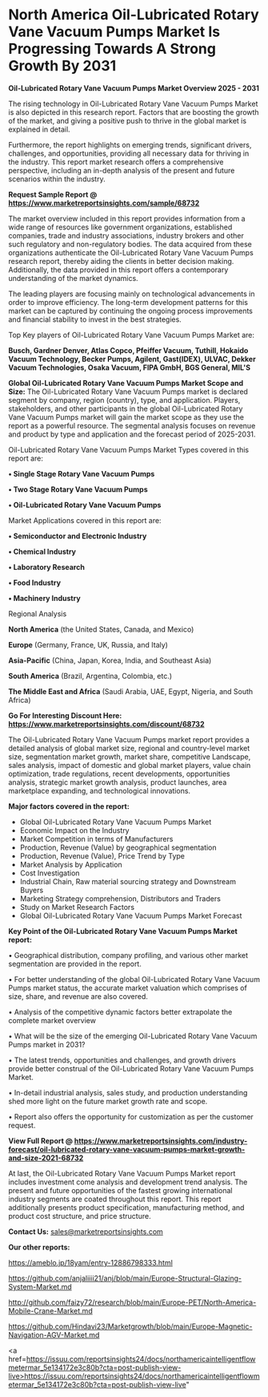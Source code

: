  # North America Oil-Lubricated Rotary Vane Vacuum Pumps Market Is Progressing Towards A Strong Growth By 2031

<Strong> Oil-Lubricated Rotary Vane Vacuum Pumps Market Overview 2025 - 2031</strong>

The rising technology in Oil-Lubricated Rotary Vane Vacuum Pumps Market is also depicted in this research report. Factors that are boosting the growth of the market, and giving a positive push to thrive in the global market is explained in detail.

Furthermore, the report highlights on emerging trends, significant drivers, challenges, and opportunities, providing all necessary data for thriving in the industry. This report market research offers a comprehensive perspective, including an in-depth analysis of the present and future scenarios within the industry.

<strong>Request Sample Report @ <a href=https://www.marketreportsinsights.com/sample/68732>https://www.marketreportsinsights.com/sample/68732</a></strong>

The market overview included in this report provides information from a wide range of resources like government organizations, established companies, trade and industry associations, industry brokers and other such regulatory and non-regulatory bodies. The data acquired from these organizations authenticate the Oil-Lubricated Rotary Vane Vacuum Pumps research report, thereby aiding the clients in better decision making. Additionally, the data provided in this report offers a contemporary understanding of the market dynamics.

The leading players are focusing mainly on technological advancements in order to improve efficiency. The long-term development patterns for this market can be captured by continuing the ongoing process improvements and financial stability to invest in the best strategies.

Top Key players of Oil-Lubricated Rotary Vane Vacuum Pumps Market are:

<strong>Busch, Gardner Denver, Atlas Copco, Pfeiffer Vacuum, Tuthill, Hokaido Vacuum Technology, Becker Pumps, Agilent, Gast(IDEX), ULVAC, Dekker Vacuum Technologies, Osaka Vacuum, FIPA GmbH, BGS General, MIL&#39;S</strong>

<strong><b>Global Oil-Lubricated Rotary Vane Vacuum Pumps Market Scope and Size:</b></strong>
The Oil-Lubricated Rotary Vane Vacuum Pumps market is declared segment by company, region (country), type, and application. Players, stakeholders, and other participants in the global Oil-Lubricated Rotary Vane Vacuum Pumps market will gain the market scope as they use the report as a powerful resource. The segmental analysis focuses on revenue and product by type and application and the forecast period of 2025-2031.

Oil-Lubricated Rotary Vane Vacuum Pumps Market Types covered in this report are:

<strong>• Single Stage Rotary Vane Vacuum Pumps

• Two Stage Rotary Vane Vacuum Pumps

• Oil-Lubricated Rotary Vane Vacuum Pumps</strong>

Market Applications covered in this report are:

<strong>• Semiconductor and Electronic Industry

• Chemical Industry

• Laboratory Research

• Food Industry

• Machinery Industry</strong> 

Regional Analysis

<strong>North America</strong> (the United States, Canada, and Mexico)

<strong>Europe</strong> (Germany, France, UK, Russia, and Italy)

<strong>Asia-Pacific</strong> (China, Japan, Korea, India, and Southeast Asia)

<strong>South America</strong> (Brazil, Argentina, Colombia, etc.)

<strong>The Middle East and Africa</strong> (Saudi Arabia, UAE, Egypt, Nigeria, and South Africa)

<strong>Go For Interesting Discount Here: <a href=https://www.marketreportsinsights.com/discount/68732>https://www.marketreportsinsights.com/discount/68732</a></strong>

The Oil-Lubricated Rotary Vane Vacuum Pumps market report provides a detailed analysis of global market size, regional and country-level market size, segmentation market growth, market share, competitive Landscape, sales analysis, impact of domestic and global market players, value chain optimization, trade regulations, recent developments, opportunities analysis, strategic market growth analysis, product launches, area marketplace expanding, and technological innovations.

<strong><b>Major factors covered in the report:</b></strong>
<ul>
  <li>Global Oil-Lubricated Rotary Vane Vacuum Pumps Market </li>
  <li>Economic Impact on the Industry</li>
  <li>Market Competition in terms of Manufacturers</li>
  <li>Production, Revenue (Value) by geographical segmentation</li>
  <li>Production, Revenue (Value), Price Trend by Type</li>
  <li>Market Analysis by Application</li>
  <li>Cost Investigation</li>
  <li>Industrial Chain, Raw material sourcing strategy and Downstream Buyers</li>
  <li>Marketing Strategy comprehension, Distributors and Traders</li>
  <li>Study on Market Research Factors</li>
  <li>Global Oil-Lubricated Rotary Vane Vacuum Pumps Market Forecast</li>
</ul>

<strong><b>Key Point of the Oil-Lubricated Rotary Vane Vacuum Pumps Market report:</b></strong>

• Geographical distribution, company profiling, and various other market segmentation are provided in the report.

• For better understanding of the global Oil-Lubricated Rotary Vane Vacuum Pumps market status, the accurate market valuation which comprises of size, share, and revenue are also covered.

• Analysis of the competitive dynamic factors better extrapolate the complete market overview

• What will be the size of the emerging Oil-Lubricated Rotary Vane Vacuum Pumps market in 2031?

• The latest trends, opportunities and challenges, and growth drivers provide better construal of the Oil-Lubricated Rotary Vane Vacuum Pumps Market.

• In-detail industrial analysis, sales study, and production understanding shed more light on the future market growth rate and scope.

• Report also offers the opportunity for customization as per the customer request.

<strong><b>View Full Report @ <a href=https://www.marketreportsinsights.com/industry-forecast/oil-lubricated-rotary-vane-vacuum-pumps-market-growth-and-size-2021-68732>https://www.marketreportsinsights.com/industry-forecast/oil-lubricated-rotary-vane-vacuum-pumps-market-growth-and-size-2021-68732</a></b></strong>


At last, the Oil-Lubricated Rotary Vane Vacuum Pumps Market report includes investment come analysis and development trend analysis. The present and future opportunities of the fastest growing international industry segments are coated throughout this report. This report additionally presents product specification, manufacturing method, and product cost structure, and price structure.

<strong>Contact Us:</strong>
sales@marketreportsinsights.com

<strong>Our other reports:</strong>

<a href=https://ameblo.jp/18yam/entry-12886798333.html>https://ameblo.jp/18yam/entry-12886798333.html</a>

<a href=https://github.com/anjaliiii21/anj/blob/main/Europe-Structural-Glazing-System-Market.md>https://github.com/anjaliiii21/anj/blob/main/Europe-Structural-Glazing-System-Market.md</a>

<a href=http://github.com/faizy72/research/blob/main/Europe-PET/North-America-Mobile-Crane-Market.md>http://github.com/faizy72/research/blob/main/Europe-PET/North-America-Mobile-Crane-Market.md</a>

<a href=https://github.com/Hindavi23/Marketgrowth/blob/main/Europe-Magnetic-Navigation-AGV-Market.md>https://github.com/Hindavi23/Marketgrowth/blob/main/Europe-Magnetic-Navigation-AGV-Market.md</a>

<a href=https://issuu.com/reportsinsights24/docs/northamericaintelligentflowmetermar_5e134172e3c80b?cta=post-publish-view-live>https://issuu.com/reportsinsights24/docs/northamericaintelligentflowmetermar_5e134172e3c80b?cta=post-publish-view-live</a>"
